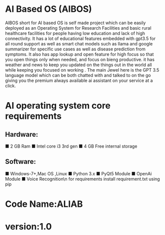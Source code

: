 # AI Based OS (AIBOS)
 AIBOS short for AI based OS is self made project which can be easily deployed as an Operating System for Research Facilities and basic rural healthcare facilities for people having low education and lack of high connectivity.
 It has a lot of educational features embedded with gpt3.5 for all round support as well as  smart chat models such as llama and google summarizer for specific use cases as well as disease prediction from symptoms.
 It also has app lookup and open feature for high focus so that you open things only when needed, and focus on bieng productive.
 it has weather and news to keep you updated on the things out in the world all while keeping you focused on working .
 The main Jewel here is the GPT 3.5 language model which can be both chatted with and talked to on the go giving you the premium always available ai assistant on your service at a click.
# AI operating system core requirements
## Hardware:
■ 2 GB Ram
■ Intel core i3 3rd gen
■ 4 GB Free internal storage
## Software:
■ Windows-7+,Mac OS ,Linux
■ Python 3.x
■ PyQt5 Module
■ OpenAi Module
■ Voice Recognition\n
for requirements install requirement.txt using pip
# Code Name:ALIAB
# version:1.0 